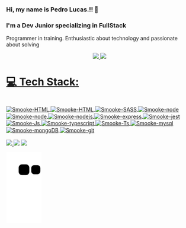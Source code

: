 ### Hi, my name is Pedro Lucas.!! 👋
### I'm a Dev Junior specializing in FullStack

<p>Programmer in training. Enthusiastic about technology and passionate about solving</p>
<div align="center">
  <a href="https://github.com/Smooke09">
 <img height="180em" src="https://github-readme-stats.vercel.app/api?username=Smooke09&show_icons=true&theme=cobalt&include_all_commits=false&count_private=true"/>
  <img height="180em" src="https://github-readme-stats.vercel.app/api/top-langs/?username=Smooke09&layout=compact&langs_count=7&theme=cobalt"/>
</div>


   # 💻 Tech Stack:
  <div style="display:block"><br/>
  <img align="center" alt="Smooke-HTML" height="40" width="40"
        src="https://skillicons.dev/icons?i=react&perline=3">
 <img align="center" alt="Smooke-HTML" height="40" width="40"
        src="https://skillicons.dev/icons?i=css&perline=3">
<img align="center" alt="Smooke-SASS" height="40" width="40"
        src="https://skillicons.dev/icons?i=sass&perline=3">
<img align="center" alt="Smooke-node" height="40" width="40"
        src="https://skillicons.dev/icons?i=vercel&perline=3">
<img align="center" alt="Smooke-node" height="40" width="40"
        src="https://skillicons.dev/icons?i=vite&perline=3">    
<img align="center" alt="Smooke-nodejs" height="40" width="40"
    src="https://skillicons.dev/icons?i=nodejs&perline=3">
<img align="center" alt="Smooke-express" height="40" width="40"
    src="https://skillicons.dev/icons?i=express&perline=3">
 <img align="center" alt="Smooke-jest" height="40" width="40"
        src="https://skillicons.dev/icons?i=jest&perline=3">
<img align="center" alt="Smooke-Js" height="40" width="40"
        src="https://skillicons.dev/icons?i=javascript&perline=3">
<img align="center" alt="Smooke-typescript" height="40" width="40"
        src="https://skillicons.dev/icons?i=typescript&perline=3">
<img align="center" alt="Smooke-Ts" height="40" width="40"
        src="https://skillicons.dev/icons?i=mysql&perline=3">
<img align="center" alt="Smooke-mysql" height="40" width="40"
        src="https://skillicons.dev/icons?i=postgres&perline=3">
<img align="center" alt="Smooke-mongoDB" height="40" width="40"
        src="https://skillicons.dev/icons?i=mongodb&perline=3">
<img align="center" alt="Smooke-git" height="40" width="40"
        src="https://skillicons.dev/icons?i=firebase&perline=3">
  </div>
  </br>    
  <a href="https://youtube.com/channel/UC7Xzqat6TqvALt5io7o2GTQ" target="_blank"><img src="https://img.shields.io/badge/YouTube-FF0000?style=for-the-badge&logo=youtube&logoColor=white" target="_blank">
    </a>
  <a href="https://www.instagram.com/pedrolucas771" target="_blank"><img src="https://img.shields.io/badge/-Instagram-%23E4405F?style=for-the-badge&logo=instagram&logoColor=white" target="_blank"></a>
  <a href="https://www.linkedin.com/in/pedro-lucas-358332168" target="_blank"><img src="https://img.shields.io/badge/-LinkedIn-%230077B5?style=for-the-badge&logo=linkedin&logoColor=white" target="_blank">
  </a> 
  
![Snake animation](https://github.com/Smooke09/Smooke09/blob/output/github-contribution-grid-snake.svg)
 
</div>
